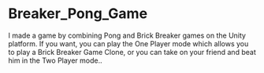 # Breaker_Pong_Game
I made a game by combining Pong and Brick Breaker games on the Unity platform. If you want, you can play the One Player mode which allows you to play a Brick Breaker Game Clone, or you can take on your friend and beat him in the Two Player mode..
